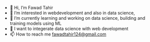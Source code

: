 - 👋 Hi, I’m Fawad Tahir
- 👀 I’m interested in  webdevelopment and also in data science, 
- 🌱 I’m currently learning and working on data science, building and training models  using ML 
- 💞️ I want to integerate data science with web development 
- 📫 How to reach me  fawadtahir124@gmail.com

<!---
WebDevelopersTeam/WebDevelopersTeam is a ✨ special ✨ repository because its `README.md` (this file) appears on your GitHub profile.
You can click the Preview link to take a look at your changes.
--->
